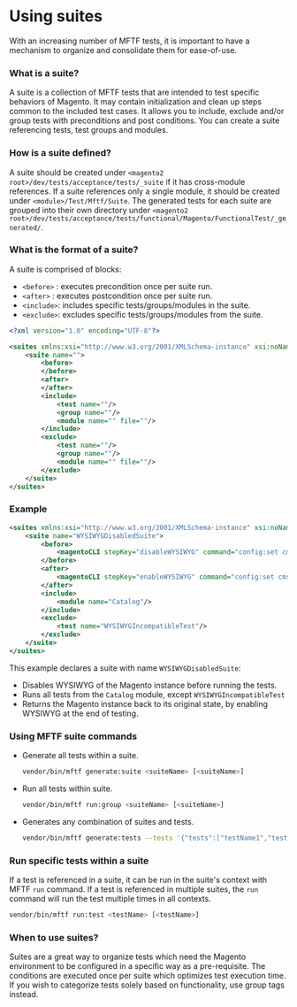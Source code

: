 # Using suites

With an increasing number of MFTF tests, it is important to have a mechanism to organize and consolidate them for ease-of-use.

### What is a suite?

A suite is a collection of MFTF tests that are intended to test specific behaviors of Magento. It may contain initialization and clean up steps common to the included test cases. It allows you to include, exclude and/or group tests with preconditions and post conditions.
You can create a suite referencing tests, test groups and modules.

### How is a suite defined?

A suite should be created under `<magento2 root>/dev/tests/acceptance/tests/_suite` if it has cross-module references. If a suite references only a single module, it should be created under `<module>/Test/Mftf/Suite`. The generated tests for each suite are grouped into their own directory under `<magento2 root>/dev/tests/acceptance/tests/functional/Magento/FunctionalTest/_generated/`.

### What is the format of a suite?

A suite is comprised of blocks:

*  `<before>` : executes precondition once per suite run.
*  `<after>`  : executes postcondition once per suite run.
*  `<include>`: includes specific tests/groups/modules in the suite.
*  `<exclude>`: excludes specific tests/groups/modules from the suite.

```xml
<?xml version="1.0" encoding="UTF-8"?>

<suites xmlns:xsi="http://www.w3.org/2001/XMLSchema-instance" xsi:noNamespaceSchemaLocation="urn:magento:mftf:Suite/etc/suiteSchema.xsd">
    <suite name="">
        <before>
        </before>
        <after>
        </after>
        <include>
            <test name=""/>
            <group name=""/>
            <module name="" file=""/>
        </include>
        <exclude>
            <test name=""/>
            <group name=""/>
            <module name="" file=""/>
        </exclude>
    </suite>
</suites>
```

### Example

```xml
<suites xmlns:xsi="http://www.w3.org/2001/XMLSchema-instance" xsi:noNamespaceSchemaLocation="urn:magento:mftf:Suite/etc/suiteSchema.xsd">
    <suite name="WYSIWYGDisabledSuite">
        <before>
            <magentoCLI stepKey="disableWYSIWYG" command="config:set cms/wysiwyg/enabled disabled" />
        </before>
        <after>
            <magentoCLI stepKey="enableWYSIWYG" command="config:set cms/wysiwyg/enabled enabled" />
        </after>
        <include>
            <module name="Catalog"/>
        </include>
        <exclude>
            <test name="WYSIWYGIncompatibleTest"/>
        </exclude>
    </suite>
</suites>
```

This example declares a suite with name `WYSIWYGDisabledSuite`:

*  Disables WYSIWYG of the Magento instance before running the tests.
*  Runs all tests from the `Catalog` module, except `WYSIWYGIncompatibleTest`
*  Returns the Magento instance back to its original state, by enabling WYSIWYG at the end of testing.

### Using MFTF suite commands

*  Generate all tests within a suite.

    ```bash
    vendor/bin/mftf generate:suite <suiteName> [<suiteName>]
    ```
*  Run all tests within suite.

    ```bash
    vendor/bin/mftf run:group <suiteName> [<suiteName>]
    ```
*  Generates any combination of suites and tests.

    ```bash
    vendor/bin/mftf generate:tests --tests '{"tests":["testName1","testName2"],"suites":{"suite1":["suite_test1"],"suite2":null}}'
    ```
 
### Run specific tests within a suite

If a test is referenced in a suite, it can be run in the suite's context with MFTF `run` command. If a test is referenced in multiple suites, the `run` command will run the test multiple times in all contexts.

```bash
vendor/bin/mftf run:test <testName> [<testName>]
```  

### When to use suites?

Suites are a great way to organize tests which need the Magento environment to be configured in a specific way as a pre-requisite. The conditions are executed once per suite which optimizes test execution time. If you wish to categorize tests solely based on functionality, use group tags instead.
